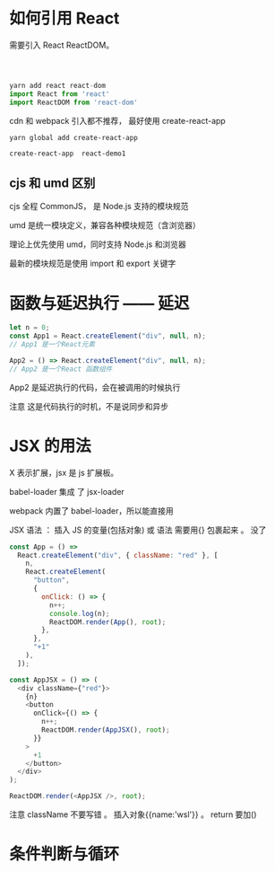 # 如何引用 React

需要引入 React ReactDOM。

```javascript



yarn add react react-dom
import React from 'react'
import ReactDOM from 'react-dom'

```

cdn 和 webpack 引入都不推荐，
最好使用 create-react-app

```
yarn global add create-react-app

create-react-app  react-demo1
```

## cjs 和 umd 区别

cjs 全程 CommonJS， 是 Node.js 支持的模块规范

umd 是统一模块定义，兼容各种模块规范（含浏览器）

理论上优先使用 umd，同时支持 Node.js 和浏览器

最新的模块规范是使用 import 和 export 关键字

# 函数与延迟执行 —— 延迟

```javascript
let n = 0;
const App1 = React.createElement("div", null, n);
// App1 是一个React元素

App2 = () => React.createElement("div", null, n);
// App2 是一个React 函数组件
```

App2 是延迟执行的代码，会在被调用的时候执行

注意 这是代码执行的时机，不是说同步和异步

# JSX 的用法

X 表示扩展，jsx 是 js 扩展板。

babel-loader 集成 了 jsx-loader

webpack 内置了 babel-loader，所以能直接用

JSX 语法 ： 插入 JS 的变量(包括对象) 或 语法 需要用{} 包裹起来 。 没了

```javascript
const App = () =>
  React.createElement("div", { className: "red" }, [
    n,
    React.createElement(
      "button",
      {
        onClick: () => {
          n++;
          console.log(n);
          ReactDOM.render(App(), root);
        },
      },
      "+1"
    ),
  ]);

const AppJSX = () => (
  <div className={"red"}>
    {n}
    <button
      onClick={() => {
        n++;
        ReactDOM.render(AppJSX(), root);
      }}
    >
      +1
    </button>
  </div>
);

ReactDOM.render(<AppJSX />, root);
```

注意 className 不要写错 。 插入对象{{name:'wsl'}} 。 return 要加()

# 条件判断与循环

```

```
